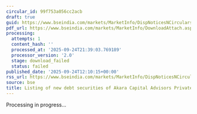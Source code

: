 ```yaml
---
circular_id: 99f753a056cc2acb
draft: true
guid: https://www.bseindia.com/markets/MarketInfo/DispNoticesNCirculars.aspx?Noticeid={8AFC73AA-68FC-498E-AC2E-674F82B805D4}&noticeno=20250924-21&dt=09/24/2025&icount=21&totcount=75&flag=0
pdf_url: https://www.bseindia.com/markets/MarketInfo/DownloadAttach.aspx?id=20250924-21&attachedId=
processing:
  attempts: 1
  content_hash: ''
  processed_at: '2025-09-24T21:39:03.769189'
  processor_version: '2.0'
  stage: download_failed
  status: failed
published_date: '2025-09-24T12:10:15+00:00'
rss_url: https://www.bseindia.com/markets/MarketInfo/DispNoticesNCirculars.aspx?Noticeid={8AFC73AA-68FC-498E-AC2E-674F82B805D4}&noticeno=20250924-21&dt=09/24/2025&icount=21&totcount=75&flag=0
source: bse
title: Listing of new debt securities of Akara Capital Advisors Private Limited
---
```


Processing in progress...